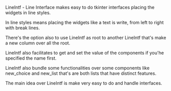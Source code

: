 LineIntf - Line Interface makes easy to do tkinter interfaces placing the widgets in line styles.

In line styles means placing the widgets like a text is write, from left to right with break lines.

There's the option also to use LineIntf as root to another LineIntf that's make a new column over all the root.

LineIntf also facilitates to get and set the value of the components if you'he specified the name first.

LineIntf also bundle some functionalities over some components like new_choice and new_list that's are both lists 
that have distinct features.

The main idea over LineIntf is make very easy to do and handle interfaces.